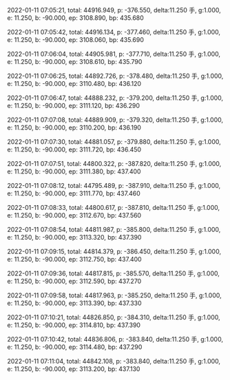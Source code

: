 2022-01-11 07:05:21, total: 44916.949, p: -376.550, delta:11.250 手, g:1.000, e: 11.250, b: -90.000, ep: 3108.890, bp: 435.680

2022-01-11 07:05:42, total: 44916.134, p: -377.460, delta:11.250 手, g:1.000, e: 11.250, b: -90.000, ep: 3108.060, bp: 435.690

2022-01-11 07:06:04, total: 44905.981, p: -377.710, delta:11.250 手, g:1.000, e: 11.250, b: -90.000, ep: 3108.610, bp: 435.790

2022-01-11 07:06:25, total: 44892.726, p: -378.480, delta:11.250 手, g:1.000, e: 11.250, b: -90.000, ep: 3110.480, bp: 436.120

2022-01-11 07:06:47, total: 44888.232, p: -379.200, delta:11.250 手, g:1.000, e: 11.250, b: -90.000, ep: 3111.120, bp: 436.290

2022-01-11 07:07:08, total: 44889.909, p: -379.320, delta:11.250 手, g:1.000, e: 11.250, b: -90.000, ep: 3110.200, bp: 436.190

2022-01-11 07:07:30, total: 44881.057, p: -379.880, delta:11.250 手, g:1.000, e: 11.250, b: -90.000, ep: 3111.720, bp: 436.450

2022-01-11 07:07:51, total: 44800.322, p: -387.820, delta:11.250 手, g:1.000, e: 11.250, b: -90.000, ep: 3111.380, bp: 437.400

2022-01-11 07:08:12, total: 44795.489, p: -387.910, delta:11.250 手, g:1.000, e: 11.250, b: -90.000, ep: 3111.770, bp: 437.460

2022-01-11 07:08:33, total: 44800.617, p: -387.810, delta:11.250 手, g:1.000, e: 11.250, b: -90.000, ep: 3112.670, bp: 437.560

2022-01-11 07:08:54, total: 44811.987, p: -385.800, delta:11.250 手, g:1.000, e: 11.250, b: -90.000, ep: 3113.320, bp: 437.390

2022-01-11 07:09:15, total: 44814.379, p: -386.450, delta:11.250 手, g:1.000, e: 11.250, b: -90.000, ep: 3112.750, bp: 437.400

2022-01-11 07:09:36, total: 44817.815, p: -385.570, delta:11.250 手, g:1.000, e: 11.250, b: -90.000, ep: 3112.590, bp: 437.270

2022-01-11 07:09:58, total: 44817.963, p: -385.250, delta:11.250 手, g:1.000, e: 11.250, b: -90.000, ep: 3113.390, bp: 437.330

2022-01-11 07:10:21, total: 44826.850, p: -384.310, delta:11.250 手, g:1.000, e: 11.250, b: -90.000, ep: 3114.810, bp: 437.390

2022-01-11 07:10:42, total: 44836.806, p: -383.840, delta:11.250 手, g:1.000, e: 11.250, b: -90.000, ep: 3114.480, bp: 437.290

2022-01-11 07:11:04, total: 44842.108, p: -383.840, delta:11.250 手, g:1.000, e: 11.250, b: -90.000, ep: 3113.200, bp: 437.130